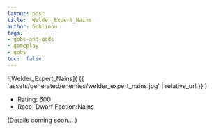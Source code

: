 ```yaml
---
layout: post
title:  Welder_Expert_Nains
author: Goblinou
tags:
- gobs-and-gods
- gameplay
- gobs
toc:  false
---
```


![Welder_Expert_Nains]( {{ 'assets/generated/enemies/welder_expert_nains.jpg' | relative_url }} )
- Rating: 600
- Race: Dwarf  Faction:Nains

(Details coming soon... )